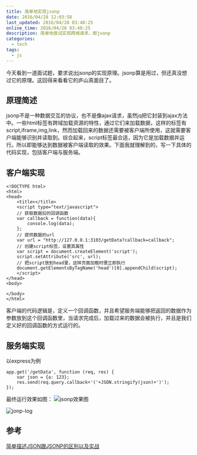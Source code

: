 ```yaml
---
title: 简单地实现jsonp
date: 2016/04/28 12:03:58
last_updated: 2016/04/28 03:40:25
online_time: 2016/04/28 03:40:25
description: 简单地尝试实现跨域请求，即jsonp
categories:
  - tech
tags:
  - js
---
```


今天看到一道面试题，要求说出jsonp的实现原理。jsonp算是用过，但还真没想过它的原理。这回得来看看它的庐山真面目了。

## 原理简述
jsonp不是一种数据交互的协议，也不是像ajax请求，虽然jq把它封装到ajax方法中。一些html标签有跨域加载资源的特性，通过它们来加载数据，这样的标签有script,iframe,img,link，然而加载回来的数据还需要被客户端所使用，这就需要客户端能够识别并读取到。综合起来，script标签最合适，因为它是加载数据并运行。所以即能够达到数据被客户端读取的效果。下面我就理解到的，写一下具体的代码实现，包括客户端与服务端。

## 客户端实现
```
<!DOCTYPE html>
<html>
<head>
    <title></title>
    <script type="text/javascript">
    // 获取数据后的回调函数
    var callback = function(data){
        console.log(data);
    };
    // 提供数据的url
    var url = "http://127.0.0.1:3103/getData?callback=callback";
    // 创建script标签，设置其属性
    var script = document.createElement('script');
    script.setAttribute('src', url);
    // 把script放到head里，这样页面加载时便立即执行
    document.getElementsByTagName('head')[0].appendChild(script);
    </script>
</head>
<body>

</body>
</html>
```
客户端的代码逻辑是，定义一个回调函数，并且希望服务端能够把返回的数据作为参数放到这个回调函数里，当请求完成后，加载过来的数据会被执行，并且是我们定义好的回调函数的方式运行的。

## 服务端实现
以express为例
```
app.get('/getData', function (req, res) {
	var json = {a: 123};
  	res.send(req.query.callback+'('+JSON.stringify(json)+')');
});
```

最终运行效果如图：
![jsonp效果图](https://img.yangrunwei.com/article-img/20160428/d13105dd-3953-4322-815b-44491c883c54--53-1.png "jsonp效果图")

![jonp-log](https://img.yangrunwei.com/article-img/20160428/e05ea2fa-61b6-4030-9120-cc5f9645e70e--53-2.jpg "jonp-log")


## 参考
[简单描述JSON跟JSONP的区别以及实战](http://www.qixing318.com/article/simply-describe-the-difference-between-json-with-json-as-well-as-the-actual-combat.html)


